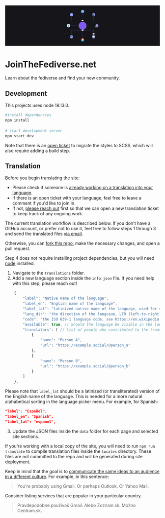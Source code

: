 ![Logos of various fediverse platforms arranged in a circle, with little envelopes being sent between them.](public/images/images/fedi-920x240.png)
# JoinTheFediverse.net

Learn about the fediverse and find your new community.
## Development

This projects uses node 18.13.0.

```sh
#install dependencies
npm install

# start development server
npm start dev
```

Note that there is an [open ticket](https://github.com/jointhefediverse-net/jointhefediverse.net/issues/13) to migrate the styles to SCSS, which will also require adding a build step.

## Translation

Before you begin translating the site:

- Please check if someone is [already working on a translation into your language](https://github.com/jointhefediverse-net/jointhefediverse.net/issues?q=is%3Aopen+is%3Aissue+sort%3Aupdated-desc+label%3Atranslation).
- If there is an open ticket with your language, feel free to leave a comment if you'd like to join in.
- If not, [please reach out](https://stefanbohacek.com/contact/) first so that we can open a new translation ticket to keep track of any ongoing work.

The current translation workflow is described below. If you don't have a GitHub account, or prefer not to use it, feel free to follow steps 1 through 3 and send the translated files [via email](https://stefanbohacek.com/contact/).

Otherwise, you can [fork this repo](https://docs.github.com/en/get-started/quickstart/fork-a-repo), make the necessary changes, and open a pull request.

Step 4 does not require installing project dependencies, but you will need [node](https://nodejs.org/en/download) installed.

1. Navigate to the `translations` folder.
2. Add a new language section inside the `info.json` file. If you need help with this step, please reach out!

```js
    {
        "label": "Native name of the language",
        "label_en": "English name of the language",
        "label_lat": "latinized native name of the language, used for sorting",
        "lang_dir": "the direction of the languaue, LTR (left-to-right) or RTL (right-to-left)",
        "code": "the ISO 639-1 language code, see https://en.wikipedia.org/wiki/List_of_ISO_639-1_codes",
        "available": true, // Should the language be visible in the language picker? true or false
        "translators": [ // List of people who contributed to the translation
            {
                "name": "Person A",
                "url": "https://example.social/@person_a"
            },
            {
                "name": "Person B",
                "url": "https://example.social/@person_b"
            }
        ]
    },
```

Please note that `label_lat` should be a latinized (or transliterated) version of the English name of the language. This is needed for a more natural alphabetical sorting in the language picker menu. For example, for Spanish:

```json
"label": "Español",
"label_en": "Spanish",
"label_lat": "espanol",
```

3. Update the JSON files inside the `data` folder for each page and selected site sections.

If you're working with a local copy of the site, you will need to run `npm run translate` to compile  translation files inside the `locales` directory. These files are not committed to the repo and will be generated during site deployment. 

Keep in mind that the goal is to [communicate the same ideas to an audience in a different culture](https://localizejs.com/articles/what-is-the-difference-between-translation-and-localization/). For example, in this sentence:

> You're probably using Gmail. Or perhaps Outlook. Or Yahoo Mail.

Consider listing services that are popular in your particular country.

> Pravdepodobne používaš Gmail. Alebo Zoznam.sk. Možno Centrum.sk.
